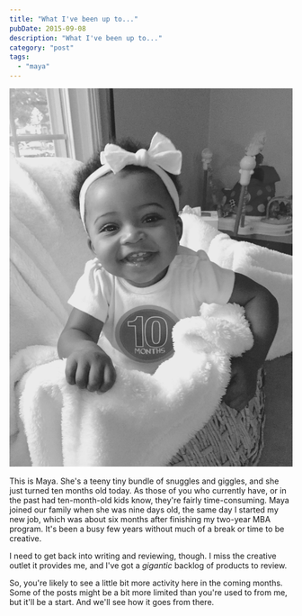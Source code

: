 ```yaml
---
title: "What I've been up to..."
pubDate: 2015-09-08
description: "What I've been up to..."
category: "post"
tags:
  - "maya"
---
```


![Maya](maya.jpg)

This is Maya. She's a teeny tiny bundle of snuggles and giggles, and she just turned ten months old today. As those of you who currently have, or in the past had ten-month-old kids know, they're fairly time-consuming. Maya joined our family when she was nine days old, the same day I started my new job, which was about six months after finishing my two-year MBA program. It's been a busy few years without much of a break or time to be creative.

I need to get back into writing and reviewing, though. I miss the creative outlet it provides me, and I've got a _gigantic_ backlog of products to review.

So, you're likely to see a little bit more activity here in the coming months. Some of the posts might be a bit more limited than you're used to from me, but it'll be a start. And we'll see how it goes from there.
